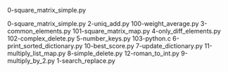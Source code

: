 0-square_matrix_simple.py

0-square_matrix_simple.py  2-uniq_add.py
100-weight_average.py      3-common_elements.py
101-square_matrix_map.py   4-only_diff_elements.py
102-complex_delete.py      5-number_keys.py
103-python.c               6-print_sorted_dictionary.py
10-best_score.py           7-update_dictionary.py
11-multiply_list_map.py    8-simple_delete.py
12-roman_to_int.py         9-multiply_by_2.py
1-search_replace.py
